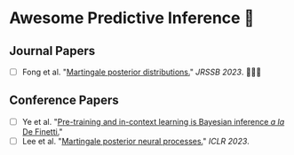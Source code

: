 # Awesome Predictive Inference 🌱

## Journal Papers
- [ ] Fong et al. "[Martingale posterior distributions.](https://arxiv.org/abs/2103.15671)" *JRSSB 2023*. 🚀🚀🚀


## Conference Papers
- [ ] Ye et al. "[Pre-training and in-context learning is Bayesian inference *a la* De Finetti.](https://arxiv.org/abs/2408.03307)"
- [ ] Lee et al. "[Martingale posterior neural processes.](https://arxiv.org/abs/2304.09431)" *ICLR 2023*.
